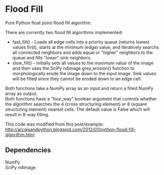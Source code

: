 # Flood Fill

Pure Python float point flood fill algorithm.  

There are currently two flood fill algorithms implemented:  
* fast_fill() - Loads all edge cells into a priority queue (returns lowest values first), starts at the minimum (edge) value, and iteratively searchs all connected neighbors and adds equal or "higher" neighbors to the queue and fills "lower" sink neighbors.
* slow_fill() - Initially sets all values to the maximum value of the image and then uses the SciPy ndimage.grey_erosion() function to morphologically erode the image down to the input image.  Sink values will be filled since they cannot be eroded down to an edge cell.

Both functions take a NumPy array as an input and return a filled NumPy array as output.  
Both functions have a "four_way" boolean argument that controls whether the algorithm searches the 4 (cross structuring element) or 8 (square structuring element) nearest cells.  The default value is False which will result in 8-way filling.

This code was modified from this post/example:  
    http://arcgisandpython.blogspot.com/2012/01/python-flood-fill-algorithm.html

## Dependencies
NumPy  
SciPy ndimage
